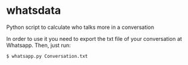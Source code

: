 # whatsdata
Python script to calculate who talks more in a conversation

In order to use it you need to export the txt file of your conversation at Whatsapp.
Then, just run:

```
$ whatsapp.py Conversation.txt
```
